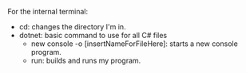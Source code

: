 For the internal terminal:
* cd: changes the directory I'm in.
* dotnet: basic command to use for all C# files
    * new console -o [insertNameForFileHere]: starts a new console program.
    * run: builds and runs my program.